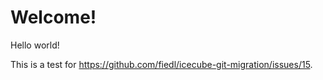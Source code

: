 # Welcome!

Hello world!

This is a test for https://github.com/fiedl/icecube-git-migration/issues/15.
